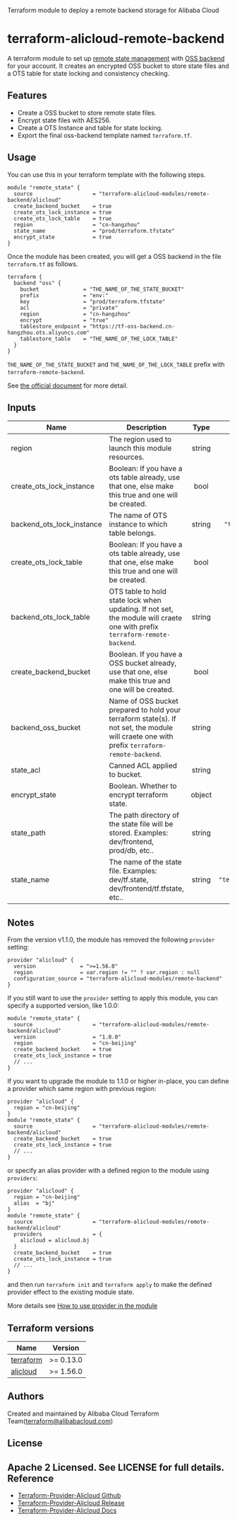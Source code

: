 Terraform module to deploy a remote backend storage for Alibaba Cloud

terraform-alicloud-remote-backend
=======================================

A terraform module to set up [remote state management](https://www.terraform.io/docs/state/remote.html) with [OSS backend](https://www.terraform.io/docs/backends/types/oss.html) for your account. 
It creates an encrypted OSS bucket to store state files and a OTS table for state locking and consistency checking.

## Features

- Create a OSS bucket to store remote state files.
- Encrypt state files with AES256.
- Create a OTS Instance and table for state locking.
- Export the final oss-backend template named `terraform.tf`.

## Usage

You can use this in your terraform template with the following steps.

```hcl
module "remote_state" {
  source                   = "terraform-alicloud-modules/remote-backend/alicloud"
  create_backend_bucket    = true
  create_ots_lock_instance = true
  create_ots_lock_table    = true
  region                   = "cn-hangzhou"
  state_name               = "prod/terraform.tfstate"
  encrypt_state            = true
}
```

Once the module has been created, you will get a OSS backend in the file `terraform.tf` as follows.

```hcl
terraform {
  backend "oss" {
    bucket              = "THE_NAME_OF_THE_STATE_BUCKET"
    prefix              = "env:"
    key                 = "prod/terraform.tfstate"
    acl                 = "private"
    region              = "cn-hangzhou"
    encrypt             = "true"
    tablestore_endpoint = "https://tf-oss-backend.cn-hangzhou.ots.aliyuncs.com"
    tablestore_table    = "THE_NAME_OF_THE_LOCK_TABLE"
  }
}

```

`THE_NAME_OF_THE_STATE_BUCKET` and `THE_NAME_OF_THE_LOCK_TABLE` prefix with `terraform-remote-backend`.

See [the official document](https://www.terraform.io/docs/backends/types/oss.html#example-configuration) for more detail.

<!-- BEGINNING OF PRE-COMMIT-TERRAFORM DOCS HOOK -->
## Inputs

| Name | Description | Type | Default | Required |
|------|-------------|:----:|:-----:|:-----:|
| region | The region used to launch this module resources. | string | `null` | no |
| create\_ots\_lock\_instance | Boolean:  If you have a ots table already, use that one, else make this true and one will be created. | bool | `false` | no |
| backend\_ots\_lock\_instance | The name of OTS instance to which table belongs. | string | `"tf-oss-backend"` | no |
| create\_ots\_lock\_table | Boolean:  If you have a ots table already, use that one, else make this true and one will be created. | bool | `false` | no |
| backend\_ots\_lock\_table | OTS table to hold state lock when updating. If not set, the module will craete one with prefix `terraform-remote-backend`. | string | "" | no |
| create\_backend\_bucket | Boolean.  If you have a OSS bucket already, use that one, else make this true and one will be created. | bool | `false` | no |
| backend\_oss\_bucket | Name of OSS bucket prepared to hold your terraform state(s). If not set, the module will craete one with prefix `terraform-remote-backend`. | string | "" | no |
| state\_acl | Canned ACL applied to bucket. | string | `"private"` | no |
| encrypt\_state | Boolean. Whether to encrypt terraform state. | object | `true` | no |
| state\_path | The path directory of the state file will be stored. Examples: dev/frontend, prod/db, etc.. | string | `"env:"` | no |
| state\_name | The name of the state file. Examples: dev/tf.state, dev/frontend/tf.tfstate, etc.. | string | `"terraform.tfstate"` | no |

<!-- END OF PRE-COMMIT-TERRAFORM DOCS HOOK -->

## Notes
From the version v1.1.0, the module has removed the following `provider` setting:

```hcl
provider "alicloud" {
  version              = ">=1.56.0"
  region               = var.region != "" ? var.region : null
  configuration_source = "terraform-alicloud-modules/remote-backend"
}
```

If you still want to use the `provider` setting to apply this module, you can specify a supported version, like 1.0.0:

```hcl
module "remote_state" {
  source                   = "terraform-alicloud-modules/remote-backend/alicloud"
  version                  = "1.0.0"
  region                   = "cn-beijing"
  create_backend_bucket    = true
  create_ots_lock_instance = true
  // ...
}
```

If you want to upgrade the module to 1.1.0 or higher in-place, you can define a provider which same region with
previous region:

```hcl
provider "alicloud" {
  region = "cn-beijing"
}
module "remote_state" {
  source                   = "terraform-alicloud-modules/remote-backend/alicloud"
  create_backend_bucket    = true
  create_ots_lock_instance = true
  // ...
}
```
or specify an alias provider with a defined region to the module using `providers`:

```hcl
provider "alicloud" {
  region = "cn-beijing"
  alias  = "bj"
}
module "remote_state" {
  source                   = "terraform-alicloud-modules/remote-backend/alicloud"
  providers                = {
    alicloud = alicloud.bj
  }
  create_backend_bucket    = true
  create_ots_lock_instance = true
  // ...
}
```

and then run `terraform init` and `terraform apply` to make the defined provider effect to the existing module state.

More details see [How to use provider in the module](https://www.terraform.io/docs/language/modules/develop/providers.html#passing-providers-explicitly)

## Terraform versions

| Name | Version |
|------|---------|
| <a name="requirement_terraform"></a> [terraform](#requirement\_terraform) | >= 0.13.0 |
| <a name="requirement_alicloud"></a> [alicloud](#requirement\_alicloud) | >= 1.56.0 |

Authors
-------
Created and maintained by Alibaba Cloud Terraform Team(terraform@alibabacloud.com)

License
----
Apache 2 Licensed. See LICENSE for full details.
Reference
---------
* [Terraform-Provider-Alicloud Github](https://github.com/terraform-providers/terraform-provider-alicloud)
* [Terraform-Provider-Alicloud Release](https://releases.hashicorp.com/terraform-provider-alicloud/)
* [Terraform-Provider-Alicloud Docs](https://www.terraform.io/docs/providers/alicloud/index.html)